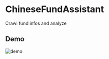 # ChineseFundAssistant
Crawl fund infos and analyze

## Demo
![demo](https://github.com/wangtuo0820/ChineseFundAssistant/demo.png)
